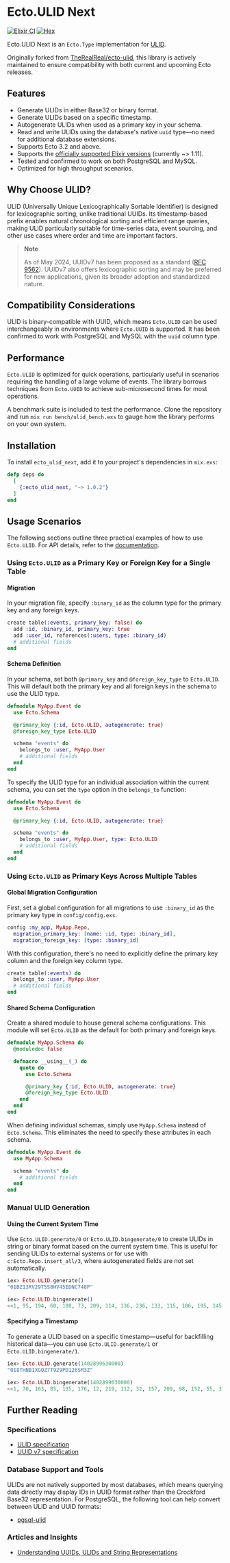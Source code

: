 # Ecto.ULID Next

[![Elixir CI](https://github.com/woylie/ecto_ulid/actions/workflows/elixir.yml/badge.svg)](https://github.com/woylie/ecto_ulid/actions/workflows/elixir.yml)
[![Hex](https://img.shields.io/hexpm/v/ecto_ulid_next)](https://hex.pm/packages/ecto_ulid_next)

Ecto.ULID Next is an `Ecto.Type` implementation for [ULID](https://github.com/ulid/spec).

Originally forked from [TheRealReal/ecto-ulid](https://github.com/TheRealReal/ecto-ulid),
this library is actively maintained to ensure compatibility with both current
and upcoming Ecto releases.

## Features

- Generate ULIDs in either Base32 or binary format.
- Generate ULIDs based on a specific timestamp.
- Autogenerate ULIDs when used as a primary key in your schema.
- Read and write ULIDs using the database's native `uuid` type—no need for
  additional database extensions.
- Supports Ecto 3.2 and above.
- Supports the [officially supported Elixir versions](https://hexdocs.pm/elixir/compatibility-and-deprecations.html) (currently ~> 1.11).
- Tested and confirmed to work on both PostgreSQL and MySQL.
- Optimized for high throughput scenarios.

## Why Choose ULID?

ULID (Universally Unique Lexicographically Sortable Identifier) is designed for
lexicographic sorting, unlike traditional UUIDs. Its timestamp-based prefix
enables natural chronological sorting and efficient range queries, making ULID
particularly suitable for time-series data, event sourcing, and other use cases
where order and time are important factors.

> **Note**
>
> As of May 2024, UUIDv7 has been proposed as a standard ([RFC 9562](https://datatracker.ietf.org/doc/html/rfc9562)). UUIDv7 also offers lexicographic
> sorting and may be preferred for new applications, given its broader adoption
> and standardized nature.

## Compatibility Considerations

ULID is binary-compatible with UUID, which means `Ecto.ULID` can be used
interchangeably in environments where `Ecto.UUID` is supported. It has been
confirmed to work with PostgreSQL and MySQL with the `uuid` column type.

## Performance

`Ecto.ULID` is optimized for quick operations, particularly useful in scenarios
requiring the handling of a large volume of events. The library borrows
techniques from `Ecto.UUID` to achieve sub-microsecond times for most
operations.

A benchmark suite is included to test the performance. Clone the repository and
run `mix run bench/ulid_bench.exs` to gauge how the library performs on your own
system.

## Installation

To install `ecto_ulid_next`, add it to your project's dependencies in `mix.exs`:

```elixir
defp deps do
  [
    {:ecto_ulid_next, "~> 1.0.2"}
  ]
end
```

## Usage Scenarios

The following sections outline three practical examples of how to use
`Ecto.ULID`. For API details, refer to the
[documentation](https://hexdocs.pm/ecto_ulid_next).

### Using `Ecto.ULID` as a Primary Key or Foreign Key for a Single Table

#### Migration

In your migration file, specify `:binary_id` as the column type for the
primary key and any foreign keys.

```elixir
create table(:events, primary_key: false) do
  add :id, :binary_id, primary_key: true
  add :user_id, references(:users, type: :binary_id)
  # additional fields
end
```

#### Schema Definition

In your schema, set both `@primary_key` and `@foreign_key_type` to `Ecto.ULID`.
This will default both the primary key and all foreign keys in the schema to use
the ULID type.

```elixir
defmodule MyApp.Event do
  use Ecto.Schema

  @primary_key {:id, Ecto.ULID, autogenerate: true}
  @foreign_key_type Ecto.ULID

  schema "events" do
    belongs_to :user, MyApp.User
    # additional fields
  end
end
```

To specify the ULID type for an individual association within the current
schema, you can set the `type` option in the `belongs_to` function:

```elixir
defmodule MyApp.Event do
  use Ecto.Schema

  @primary_key {:id, Ecto.ULID, autogenerate: true}

  schema "events" do
    belongs_to :user, MyApp.User, type: Ecto.ULID
    # additional fields
  end
end
```

### Using `Ecto.ULID` as Primary Keys Across Multiple Tables

#### Global Migration Configuration

First, set a global configuration for all migrations to use `:binary_id` as the
primary key type in `config/config.exs`.

```elixir
config :my_app, MyApp.Repo,
  migration_primary_key: [name: :id, type: :binary_id],
  migration_foreign_key: [type: :binary_id]
```

With this configuration, there's no need to explicitly define the primary key
column and the foreign key column type.

```elixir
create table(:events) do
  belongs_to :user, MyApp.User
  # additional fields
end
```

#### Shared Schema Configuration

Create a shared module to house general schema configurations. This module will
set `Ecto.ULID` as the default for both primary and foreign keys.

```elixir
defmodule MyApp.Schema do
  @moduledoc false

  defmacro __using__(_) do
    quote do
      use Ecto.Schema

      @primary_key {:id, Ecto.ULID, autogenerate: true}
      @foreign_key_type Ecto.ULID
    end
  end
end
```

When defining individual schemas, simply use `MyApp.Schema` instead of
`Ecto.Schema`. This eliminates the need to specify these attributes in each
schema.

```elixir
defmodule MyApp.Event do
  use MyApp.Schema

  schema "events" do
    # additional fields
  end
end
```

### Manual ULID Generation

#### Using the Current System Time

Use `Ecto.ULID.generate/0` or `Ecto.ULID.bingenerate/0` to create ULIDs in
string or binary format based on the current system time. This is useful for
sending ULIDs to external systems or for use with `c:Ecto.Repo.insert_all/3`,
where autogenerated fields are not set automatically.

```elixir
iex> Ecto.ULID.generate()
"01BZ13RV29T5S8HV45EDNC748P"

iex> Ecto.ULID.bingenerate()
<<1, 95, 194, 60, 108, 73, 209, 114, 136, 236, 133, 115, 106, 195, 145, 22>>
```

#### Specifying a Timestamp

To generate a ULID based on a specific timestamp—useful for backfilling
historical data—you can use `Ecto.ULID.generate/1` or `Ecto.ULID.bingenerate/1`.

```elixir
iex> Ecto.ULID.generate(1402899630000)
"018THNB1XGQZ7T929PD126SM3Z"

iex> Ecto.ULID.bingenerate(1402899630000)
<<1, 70, 163, 85, 135, 176, 12, 219, 112, 32, 157, 209, 98, 152, 55, 37>>
```

## Further Reading

### Specifications

- [ULID specification](https://github.com/ulid/spec)
- [UUID v7 specification](https://datatracker.ietf.org/doc/html/draft-ietf-uuidrev-rfc4122bis#name-uuid-version-7)

### Database Support and Tools

ULIDs are not natively supported by most databases, which means querying data
directly may display IDs in UUID format rather than the Crockford Base32
representation. For PostgreSQL, the following tool can help convert between ULID
and UUID formats:

- [pgsql-ulid](https://github.com/scoville/pgsql-ulid)

### Articles and Insights

- [Understanding UUIDs, ULIDs and String Representations](https://sudhir.io/uuids-ulids)
